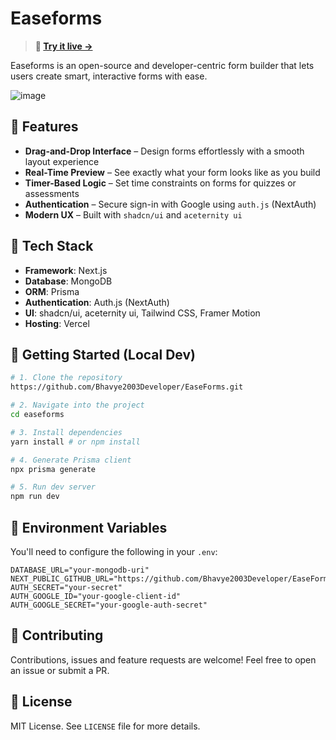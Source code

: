 
# Easeforms

> **🚀 [Try it live →](https://easeforms.vercel.app/)**

Easeforms is an open-source  and developer-centric form builder that lets users create smart, interactive forms with ease.

![image](https://github.com/user-attachments/assets/2adef77f-573d-475a-ae68-16516ae657ca)

## 🌟 Features

-   **Drag-and-Drop Interface** – Design forms effortlessly with a smooth layout experience
-   **Real-Time Preview** – See exactly what your form looks like as you build
-   **Timer-Based Logic** – Set time constraints on forms for quizzes or assessments
-   **Authentication** – Secure sign-in with Google using `auth.js` (NextAuth)
-   **Modern UX** – Built with `shadcn/ui` and `aceternity ui`

## 🧱 Tech Stack

-   **Framework**: Next.js
-   **Database**: MongoDB
-   **ORM**: Prisma
-   **Authentication**: Auth.js (NextAuth)
-   **UI**: shadcn/ui, aceternity ui, Tailwind CSS, Framer Motion
-   **Hosting**: Vercel

## 🚀 Getting Started (Local Dev)

```bash
# 1. Clone the repository
https://github.com/Bhavye2003Developer/EaseForms.git

# 2. Navigate into the project
cd easeforms

# 3. Install dependencies
yarn install # or npm install

# 4. Generate Prisma client
npx prisma generate

# 5. Run dev server
npm run dev

```

## 🔐 Environment Variables

You'll need to configure the following in your `.env`:

```env
DATABASE_URL="your-mongodb-uri"
NEXT_PUBLIC_GITHUB_URL="https://github.com/Bhavye2003Developer/EaseForms.git"
AUTH_SECRET="your-secret"
AUTH_GOOGLE_ID="your-google-client-id"
AUTH_GOOGLE_SECRET="your-google-auth-secret"

```

## 🤝 Contributing

Contributions, issues and feature requests are welcome! Feel free to open an issue or submit a PR.

## 📄 License

MIT License. See `LICENSE` file for more details.
